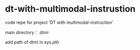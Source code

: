# dt-with-multimodal-instrustion
code repe for project ‘DT with multimodal-instruction’

main directory： dtmi

add path of dtmi in sys.pth